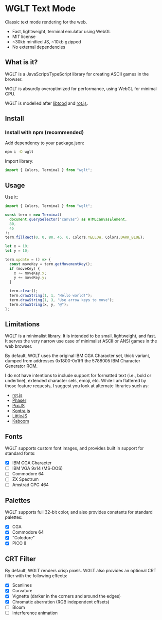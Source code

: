 # WGLT Text Mode

Classic text mode rendering for the web.

- Fast, lightweight, terminal emulator using WebGL
- MIT license
- ~30kb minified JS, ~10kb gzipped
- No external dependencies

## What is it?

WGLT is a JavaScript/TypeScript library for creating ASCII games in the browser.

WGLT is absurdly overoptimized for performance, using WebGL for minimal CPU.

WGLT is modelled after [libtcod](https://github.com/libtcod/libtcod) and [rot.js](https://ondras.github.io/rot.js/hp/).

## Install

### Install with npm (recommended)

Add dependency to your package.json:

```bash
npm i -D wglt
```

Import library:

```typescript
import { Colors, Terminal } from "wglt";
```

## Usage

Use it:

```typescript
import { Colors, Terminal } from "wglt";

const term = new Terminal(
  document.querySelector("canvas") as HTMLCanvasElement,
  80,
  45
);
term.fillRect(0, 0, 80, 45, 0, Colors.YELLOW, Colors.DARK_BLUE);

let x = 10;
let y = 10;

term.update = () => {
  const moveKey = term.getMovementKey();
  if (moveKey) {
    x += moveKey.x;
    y += moveKey.y;
  }

  term.clear();
  term.drawString(1, 1, "Hello world!");
  term.drawString(1, 3, "Use arrow keys to move");
  term.drawString(x, y, "@");
};
```

## Limitations

WGLT is a minimalist library. It is intended to be small, lightweight, and fast. It serves the very narrow use case of minimalist ASCII or ANSI games in the web browser.

By default, WGLT uses the original IBM CGA Character set, thick variant, dumped from addresses 0x1800-0x1fff the 5788005 IBM Character Generator ROM.

I do not have intentions to include support for formatted text (i.e., bold or underline), extended character sets, emoji, etc. While I am flattered by those feature requests, I suggest you look at alternate libraries such as:

- [rot.js](https://ondras.github.io/rot.js/hp/)
- [Phaser](https://phaser.io/)
- [PixiJS](https://pixijs.com/)
- [Kontra.js](https://github.com/straker/kontra)
- [LittleJS](https://github.com/KilledByAPixel/LittleJS)
- [Kaboom](https://kaboomjs.com/)

## Fonts

WGLT supports custom font images, and provides built in support for standard fonts:

- [x] IBM CGA Character
- [ ] IBM VGA 9x14 (MS-DOS)
- [ ] Commodore 64
- [ ] ZX Spectrum
- [ ] Amstrad CPC 464

## Palettes

WGLT supports full 32-bit color, and also provides constants for standard palettes:

- [x] CGA
- [x] Commodore 64
- [x] "Colodore"
- [x] PICO 8

## CRT Filter

By default, WGLT renders crisp pixels. WGLT also provides an optional CRT filter with the following effects:

- [x] Scanlines
- [x] Curvature
- [x] Vignette (darker in the corners and around the edges)
- [x] Chromatic aberration (RGB independent offsets)
- [ ] Bloom
- [ ] Interference animation
